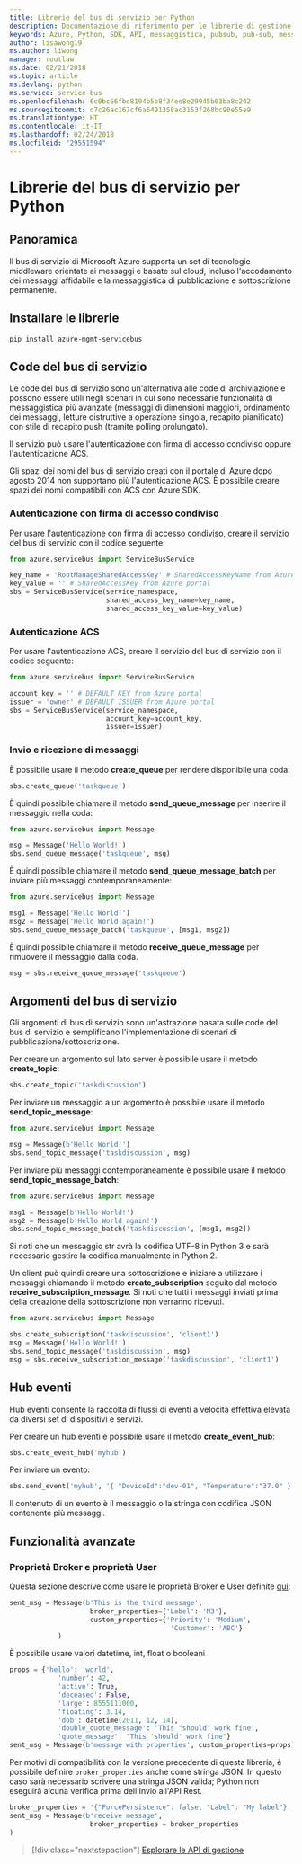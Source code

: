 ```yaml
---
title: Librerie del bus di servizio per Python
description: Documentazione di riferimento per le librerie di gestione e client Python per il bus di servizio
keywords: Azure, Python, SDK, API, messaggistica, pubsub, pub-sub, message broker
author: lisawong19
ms.author: liwong
manager: routlaw
ms.date: 02/21/2018
ms.topic: article
ms.devlang: python
ms.service: service-bus
ms.openlocfilehash: 6c0bc66fbe8194b5b8f34ee8e29945b03ba8c242
ms.sourcegitcommit: d7c26ac167cf6a6491358ac3153f268bc90e55e9
ms.translationtype: HT
ms.contentlocale: it-IT
ms.lasthandoff: 02/24/2018
ms.locfileid: "29551594"
---
```

# <a name="service-bus-libraries-for-python"></a>Librerie del bus di servizio per Python

## <a name="overview"></a>Panoramica

Il bus di servizio di Microsoft Azure supporta un set di tecnologie middleware orientate ai messaggi e basate sul cloud, incluso l'accodamento dei messaggi affidabile e la messaggistica di pubblicazione e sottoscrizione permanente. 

## <a name="install-the-libraries"></a>Installare le librerie
```bash
pip install azure-mgmt-servicebus
```

## <a name="servicebus-queues"></a>Code del bus di servizio
Le code del bus di servizio sono un'alternativa alle code di archiviazione e possono essere utili negli scenari in cui sono necessarie funzionalità di messaggistica più avanzate (messaggi di dimensioni maggiori, ordinamento dei messaggi, letture distruttive a operazione singola, recapito pianificato) con stile di recapito push (tramite polling prolungato).

Il servizio può usare l'autenticazione con firma di accesso condiviso oppure l'autenticazione ACS.

Gli spazi dei nomi del bus di servizio creati con il portale di Azure dopo agosto 2014 non supportano più l'autenticazione ACS. È possibile creare spazi dei nomi compatibili con ACS con Azure SDK.

### <a name="shared-access-signature-authentication"></a>Autenticazione con firma di accesso condiviso

Per usare l'autenticazione con firma di accesso condiviso, creare il servizio del bus di servizio con il codice seguente:

```python
from azure.servicebus import ServiceBusService

key_name = 'RootManageSharedAccessKey' # SharedAccessKeyName from Azure portal
key_value = '' # SharedAccessKey from Azure portal
sbs = ServiceBusService(service_namespace,
                        shared_access_key_name=key_name,
                        shared_access_key_value=key_value)
```

### <a name="acs-authentication"></a>Autenticazione ACS

Per usare l'autenticazione ACS, creare il servizio del bus di servizio con il codice seguente:

```python
from azure.servicebus import ServiceBusService

account_key = '' # DEFAULT KEY from Azure portal
issuer = 'owner' # DEFAULT ISSUER from Azure portal
sbs = ServiceBusService(service_namespace,
                        account_key=account_key,
                        issuer=issuer)
```
### <a name="sending-and-receiving-messages"></a>Invio e ricezione di messaggi

È possibile usare il metodo **create\_queue** per rendere disponibile una coda:

```python
sbs.create_queue('taskqueue')
```
È quindi possibile chiamare il metodo **send\_queue\_message** per inserire il messaggio nella coda:

```python
from azure.servicebus import Message

msg = Message('Hello World!')
sbs.send_queue_message('taskqueue', msg)
```
È quindi possibile chiamare il metodo **send\_queue\_message_batch** per inviare più messaggi contemporaneamente:

```python
from azure.servicebus import Message

msg1 = Message('Hello World!')
msg2 = Message('Hello World again!')
sbs.send_queue_message_batch('taskqueue', [msg1, msg2])
```
È quindi possibile chiamare il metodo **receive\_queue\_message** per rimuovere il messaggio dalla coda.

```python
msg = sbs.receive_queue_message('taskqueue')
```

## <a name="servicebus-topics"></a>Argomenti del bus di servizio

Gli argomenti di bus di servizio sono un'astrazione basata sulle code del bus di servizio e semplificano l'implementazione di scenari di pubblicazione/sottoscrizione.

Per creare un argomento sul lato server è possibile usare il metodo **create\_topic**:

```python
sbs.create_topic('taskdiscussion')
```
Per inviare un messaggio a un argomento è possibile usare il metodo **send\_topic\_message**:

```python
from azure.servicebus import Message

msg = Message(b'Hello World!')
sbs.send_topic_message('taskdiscussion', msg)
```

Per inviare più messaggi contemporaneamente è possibile usare il metodo **send\_topic\_message_batch**:

```python
from azure.servicebus import Message

msg1 = Message(b'Hello World!')
msg2 = Message(b'Hello World again!')
sbs.send_topic_message_batch('taskdiscussion', [msg1, msg2])
```

Si noti che un messaggio str avrà la codifica UTF-8 in Python 3 e sarà necessario gestire la codifica manualmente in Python 2.

Un client può quindi creare una sottoscrizione e iniziare a utilizzare i messaggi chiamando il metodo **create\_subscription** seguito dal metodo **receive\_subscription\_message**. Si noti che tutti i messaggi inviati prima della creazione della sottoscrizione non verranno ricevuti.

```python
from azure.servicebus import Message

sbs.create_subscription('taskdiscussion', 'client1')
msg = Message('Hello World!')
sbs.send_topic_message('taskdiscussion', msg)
msg = sbs.receive_subscription_message('taskdiscussion', 'client1')
```

## <a name="event-hub"></a>Hub eventi

Hub eventi consente la raccolta di flussi di eventi a velocità effettiva elevata da diversi set di dispositivi e servizi.

Per creare un hub eventi è possibile usare il metodo **create\_event\_hub**:

```python
sbs.create_event_hub('myhub')
```
Per inviare un evento:

```python
sbs.send_event('myhub', '{ "DeviceId":"dev-01", "Temperature":"37.0" }')
```
Il contenuto di un evento è il messaggio o la stringa con codifica JSON contenente più messaggi.

## <a name="advanced-features"></a>Funzionalità avanzate

### <a name="broker-properties-and-user-properties"></a>Proprietà Broker e proprietà User

Questa sezione descrive come usare le proprietà Broker e User definite [qui](https://docs.microsoft.com/rest/api/servicebus/message-headers-and-properties):

```python
sent_msg = Message(b'This is the third message',
                    broker_properties={'Label': 'M3'},
                    custom_properties={'Priority': 'Medium',
                                        'Customer': 'ABC'}
            )
```
È possibile usare valori datetime, int, float o booleani

```python
props = {'hello': 'world',
            'number': 42,
            'active': True,
            'deceased': False,
            'large': 8555111000,
            'floating': 3.14,
            'dob': datetime(2011, 12, 14),
            'double_quote_message': 'This "should" work fine',
            'quote_message': "This 'should' work fine"}
sent_msg = Message(b'message with properties', custom_properties=props)
```
Per motivi di compatibilità con la versione precedente di questa libreria, è possibile definire `broker_properties` anche come stringa JSON.
In questo caso sarà necessario scrivere una stringa JSON valida; Python non eseguirà alcuna verifica prima dell'invio all'API Rest.

```python
broker_properties = '{"ForcePersistence": false, "Label": "My label"}'
sent_msg = Message(b'receive message',
                    broker_properties = broker_properties
)
```

> [!div class="nextstepaction"]
> [Esplorare le API di gestione](/python/api/overview/azure/servicebus/management)